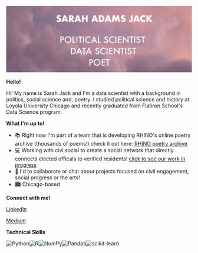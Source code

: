 ![My Image](githubheader.jpg)

**Hello!**


Hi! My name is Sarah Jack and I'm a data scientist with a background in politics, social science and, poetry. I studied political science and history at Loyola University Chicago and recently graduated from Flatiron School's Data Science program. 

**What I'm up to!** 
- :books: Right now I'm part of a team that is developing RHINO's online poetry archive (thousands of poems!) check it out here: [RHINO poetry archive](https://rhinopoetry.org/poems "RHINO poetry archive")
- :computer: Working with civi.social to create a social network that directly connects elected officals to verified residents! [click to see our work in progress](https://civic-social-mvp.fly.dev/search)
- :speech_balloon: I'd to collaborate or chat about projects focused on civil engagement, social progress or the arts! 
- :cityscape: Chicago-based 


**Connect with me!**

[LinkedIn](https://linkedin.com/in/sarahadamsjack/ "LinkedIn") 

[Medium](https://medium.com/@sarahadamsjack "Medium") 

**Technical Skills**

![Python](https://img.shields.io/badge/python-3670A0?style=for-the-badge&logo=python&logoColor=ffdd54)![R](https://img.shields.io/badge/r-%23276DC3.svg?style=for-the-badge&logo=r&logoColor=white)![NumPy](https://img.shields.io/badge/numpy-%23013243.svg?style=for-the-badge&logo=numpy&logoColor=white)![Pandas](https://img.shields.io/badge/pandas-%23150458.svg?style=for-the-badge&logo=pandas&logoColor=white)![scikit-learn](https://img.shields.io/badge/scikit--learn-%23F7931E.svg?style=for-the-badge&logo=scikit-learn&logoColor=white)

